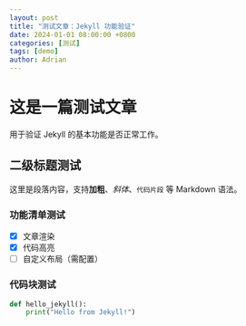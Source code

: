 ```yaml
---
layout: post
title: "测试文章：Jekyll 功能验证"
date: 2024-01-01 08:00:00 +0800
categories: [测试]
tags: [demo]
author: Adrian
---
```


# 这是一篇测试文章

用于验证 Jekyll 的基本功能是否正常工作。

## 二级标题测试

这里是段落内容，支持 ​**加粗**、*斜体*、`代码片段` 等 Markdown 语法。

### 功能清单测试
- [x] 文章渲染
- [x] 代码高亮
- [ ] 自定义布局（需配置）

### 代码块测试
```python
def hello_jekyll():
    print("Hello from Jekyll!")
